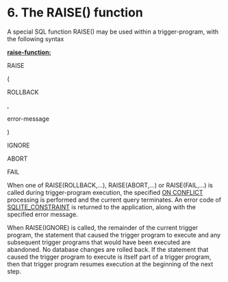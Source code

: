 # 6\. The RAISE() function


A special SQL function RAISE() may be used within a trigger\-program,
with the following syntax


**[raise\-function:](syntax/raise-function.html)**







RAISE



(



ROLLBACK



,



error\-message



)






IGNORE




ABORT




FAIL










When one of RAISE(ROLLBACK,...), RAISE(ABORT,...) or RAISE(FAIL,...)
is called during trigger\-program
execution, the specified [ON CONFLICT](lang_conflict.html) processing is performed and
the current query terminates.
An error code of [SQLITE\_CONSTRAINT](rescode.html#constraint) is returned to the application,
along with the specified error message.


When RAISE(IGNORE) is called, the remainder of the current trigger program,
the statement that caused the trigger program to execute and any subsequent
trigger programs that would have been executed are abandoned. No database
changes are rolled back. If the statement that caused the trigger program
to execute is itself part of a trigger program, then that trigger program
resumes execution at the beginning of the next step.




